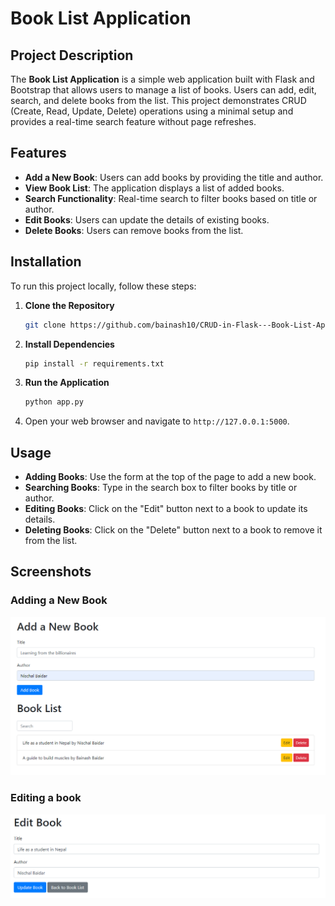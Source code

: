 # Book List Application

## Project Description

The **Book List Application** is a simple web application built with Flask and Bootstrap that allows users to manage a list of books. Users can add, edit, search, and delete books from the list. This project demonstrates CRUD (Create, Read, Update, Delete) operations using a minimal setup and provides a real-time search feature without page refreshes.

## Features

- **Add a New Book**: Users can add books by providing the title and author.
- **View Book List**: The application displays a list of added books.
- **Search Functionality**: Real-time search to filter books based on title or author.
- **Edit Books**: Users can update the details of existing books.
- **Delete Books**: Users can remove books from the list.

## Installation

To run this project locally, follow these steps:

1. **Clone the Repository**

    ```bash
    git clone https://github.com/bainash10/CRUD-in-Flask---Book-List-Application.git
    ```

3. **Install Dependencies**

    ```bash
    pip install -r requirements.txt
    ```

4. **Run the Application**

    ```bash
    python app.py
    ```

5. Open your web browser and navigate to `http://127.0.0.1:5000`.

## Usage

- **Adding Books**: Use the form at the top of the page to add a new book.
- **Searching Books**: Type in the search box to filter books by title or author.
- **Editing Books**: Click on the "Edit" button next to a book to update its details.
- **Deleting Books**: Click on the "Delete" button next to a book to remove it from the list.

## Screenshots

### Adding a New Book

![Add Book Form](./images/1.png)

### Editing a book

![Book List](./images/2.png)



